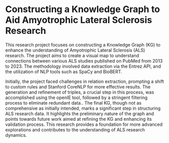 # Constructing a Knowledge Graph to Aid Amyotrophic Lateral Sclerosis Research

This research project focuses on constructing a Knowledge Graph (KG) to enhance the understanding of Amyotrophic Lateral Sclerosis (ALS) research. The project aims to create a visual map to understand connections between various ALS studies published on PubMed from 2013 to 2023.  The methodology involved data extraction via the Entrez API, and the utilization of NLP tools such as SpaCy and BioBERT. 

Initially, the project faced challenges in relation extraction, prompting a shift to custom rules and Stanford CoreNLP for more effective results. The generation and refinement of triples, a crucial step in this process, was accomplished using the openIE tool, followed by a stringent filtering process to eliminate redundant data.. The final KG, though not as comprehensive as initially intended, marks a significant step in structuring ALS research data. It highlights the preliminary nature of the graph and points towards future work aimed at refining the KG and enhancing its validation process. This research provides a foundation for more advanced explorations and contributes to the understanding of ALS research dynamics.
